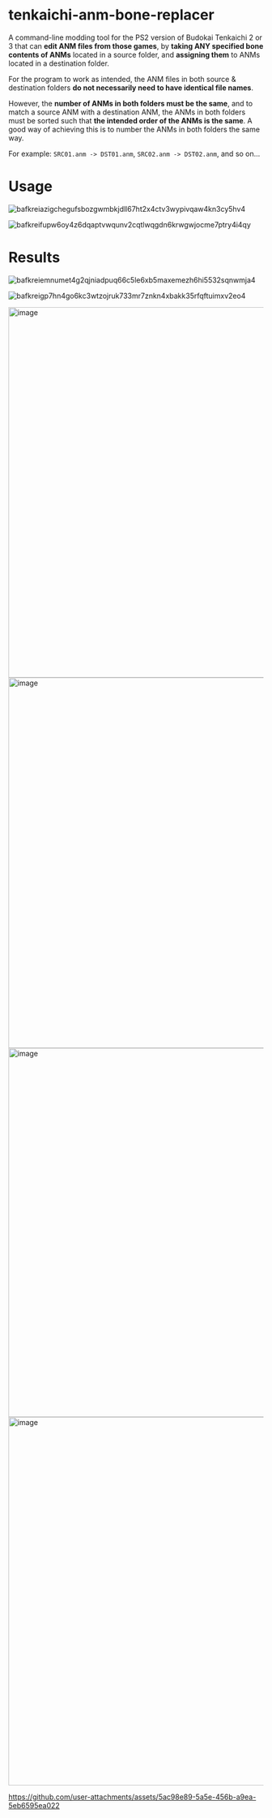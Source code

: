 # tenkaichi-anm-bone-replacer
A command-line modding tool for the PS2 version of Budokai Tenkaichi 2 or 3 that can **edit ANM files from those games**, by **taking ANY specified bone contents of ANMs** located in a source folder, and **assigning them** to ANMs located in a destination folder.

For the program to work as intended, the ANM files in both source & destination folders **do not necessarily need to have identical file names**.

However, the **number of ANMs in both folders must be the same**, and to match a source ANM with a destination ANM, the ANMs in both folders must be sorted such that **the intended order of the ANMs is the same**.
A good way of achieving this is to number the ANMs in both folders the same way.

For example: ``SRC01.anm -> DST01.anm``, ``SRC02.anm -> DST02.anm``, and so on...

# Usage
![bafkreiazigchegufsbozgwmbkjdll67ht2x4ctv3wypivqaw4kn3cy5hv4](https://github.com/user-attachments/assets/7dea6a44-73d2-4889-b071-1e01787dda10)

![bafkreifupw6oy4z6dqaptvwqunv2cqtlwqgdn6krwgwjocme7ptry4i4qy](https://github.com/user-attachments/assets/10ff6d5e-20ce-4316-951e-7895e17af2e5)

# Results
![bafkreiemnumet4g2qjniadpuq66c5le6xb5maxemezh6hi5532sqnwmja4](https://github.com/user-attachments/assets/8bd8ba2b-f84d-4a8c-ae97-c6af0286fde7)

![bafkreigp7hn4go6kc3wtzojruk733mr7znkn4xbakk35rfqftuimxv2eo4](https://github.com/user-attachments/assets/b77196d5-b402-4505-8f02-1a7ceaff88aa)

<img width="809" height="730" alt="image" src="https://github.com/user-attachments/assets/fb317ec5-61cd-4b41-8202-64808726de08" />

<img width="808" height="730" alt="image" src="https://github.com/user-attachments/assets/5f03b499-4c70-4b69-a3a5-aa88c360b03b" />

<img width="805" height="727" alt="image" src="https://github.com/user-attachments/assets/9eada7bb-c414-4eea-9ba6-ebd090fb5b17" />

<img width="807" height="726" alt="image" src="https://github.com/user-attachments/assets/772d4264-c313-434d-81e1-7fd9bcaa355b" />

https://github.com/user-attachments/assets/5ac98e89-5a5e-456b-a9ea-5eb6595ea022

